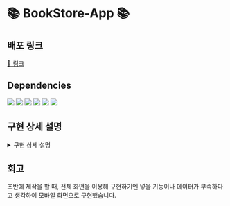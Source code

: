 # 📚 BookStore-App 📚

## 배포 링크
[🔗 링크](https://book-store-app-xi.vercel.app/)

## Dependencies
<span>
<img src="https://img.shields.io/badge/Typescript-3178C6?style=flat-square&logo=TypeScript&logoColor=white"/>
<img src="https://img.shields.io/badge/React-61DAFB?style=flat-square&logo=React&logoColor=white"/>
<img src="https://img.shields.io/badge/ReactQuery-FF4154?style=flat-square&logo=ReactQuery&logoColor=white"/>
<img src="https://img.shields.io/badge/store.js-FEC111?style=flat-square"/>
<img src="https://img.shields.io/badge/Recoil-006600?style=flat-square"/>
<img src="https://img.shields.io/badge/ReactSlick-E4637C?style=flat-square"/>
</span>

## 구현 상세 설명

<details>
<summary>구현 상세 설명</summary>
<div markdown="1">

### 메인 화면

<img width="377" alt="main" src="https://user-images.githubusercontent.com/88325253/173997113-2630cc53-56a9-4395-ac46-a40e1d0dfec1.png">

- `bookStore-App`의 메인화면 입니다.
- 상단에는 로고, 장바구니, 좋아요, 마이 페이지 버튼이 있고, 클릭 시 해당 영역으로 이동합니다.
- 장바구니 버튼은 목록이 비어 있을 경우 0을 출력하고, 목록에 데이터가 있을 경우 데이터의 수 만큼 숫자가 출력됩니다.
  - `recoil`을 이용하여 실시간으로 장바구니 버튼을 클릭할 때마다 출력하는 수가 바뀌도록 구현했습니다. 

### 검색 화면

* 입력창을 클릭하면 위와 같이 입력하는 창이 등장합니다. 모바일 화면에서 원활한 검색을 위해 위와 같이 구현했습니다.
* 입력창에 타이핑을 하면 `카카오 도서 검색 api`에서 받아온 데이터들이 아래에 출력됩니다. 

#### 검색창에서 엔터키를 눌렀을 때
<span>
<img src="https://user-images.githubusercontent.com/88325253/173997393-31cc7ffe-75f0-4afc-b449-b936433a470c.gif" width="30%" height="30%"/>
<img src="https://user-images.githubusercontent.com/88325253/173998308-bc7d199c-b7db-419f-a906-fd960be5d0b7.gif" width="30%" height="30%"/>
</span>

* 검색 결과가 1 ~ 9개 사이일 때, 로딩 없이 검색 결과가 출력됩니다.
* 검색 결과가 10개 이상일 때, 로딩이 발생하며 `무한 스크롤`을 통해 결과가 출력됩니다.

#### 검색창에서 클릭했을 때, 검색 결과가 없을 때

<span>
<img src="https://user-images.githubusercontent.com/88325253/173997382-6d87ee13-f16e-4a2a-9424-78cea8703b8b.gif" width="30%" height="30%"/>
<img src="https://user-images.githubusercontent.com/88325253/173997359-7c948f8c-f218-480f-8ead-c631bad842bd.gif" width="30%" height="30%"/>
</span>

* 검색창에 입력한 후, 엔터키를 누르지 않으면 데이터 목록이 출력됩니다.
  * 데이터 목록은 책 제목, 저자 순서로 출력됩니다.
  * 데이터 목록 위에 커서를 가져다 대면 어느 부분을 가리키고 있는지 알 수 있습니다.
  * 데이터 목록 중 하나를 클릭하면 해당 도서에 대한 상세 페이지로 이동합니다.
* 검색 결과가 없을 때, 해당 검색어에 대한 결과가 없다는 페이지가 출력됩니다.


### 도서 상세 페이지

<span>
<img width="377" alt="sale book detail page " src="https://user-images.githubusercontent.com/88325253/174001612-3138e6ed-a2de-435e-a011-b2885b50631b.png">
<img width="367" alt="soldout book detail page" src="https://user-images.githubusercontent.com/88325253/174001601-203e5c59-f80e-4895-a77e-50600f1454bf.png">
</span>

- 앞서 검색 화면에서 선택했던 도서의 상세 내용이 담긴 페이지입니다.
- 첵 표지, 제목, 작가, 츨핀사, 출판 날짜, 판매가, 작품 소개글과 좋아요, 장바구니, 구매하기 버튼으로 이루어져 있습니다.
- 판매중이거나 품절일 경우 가격이나 버튼 부분이 달라집니다.
  - 판매 중일 경우, 판매 가격이 출력되고, 구매 버튼이 활성화됩니다.
  - 품절일 경우, 정가가 출력되고 그 위에 가로줄이 그어집니다. 또한 구매 버튼이 비활성화됩니다.


![click_like_cart](https://user-images.githubusercontent.com/88325253/174002201-8ef302f4-708e-49e2-ba4e-d2b5a8160627.gif)

- 하트 모양의 좋아요 버튼을 클릭하면 `localstorage`를 이용해 `좋아요 목록`에 저장됩니다.
- 카트 모양의 장바구니 버튼을 클릭하면 `localstorage`를 이용해 `장바구니 목록`에 저장됩니다.
- 상단의 nav의 장바구니 버튼 옆에 수가 증가하게 됩니다.

![infinity](https://user-images.githubusercontent.com/88325253/174005145-e09d9834-0b8e-49b8-be3d-990864de094f.gif)

- 저자의 다른 도서를 확인할 수 있습니다.
- `더보기` 버튼을 클릭할 경우, 검색 결과 페이지로 이동하며 로딩이 발생하며 `무한 스크롤`을 통해 결과가 출력됩니다.


### 장바구니 페이지

<span>
<img src="https://user-images.githubusercontent.com/88325253/174002449-76f849cc-4d53-498c-997d-da7798545b0e.png" width="30%" height="30%"/>
<img src="https://user-images.githubusercontent.com/88325253/174002461-365f87a3-25ad-4b9a-9105-7131f73642f4.gif" width="30%" height="30%"/>
</span>

- 앞서 저장했던 장바구니 데이터가 출력되는 목록입니다.
- 상품의 수, 총 금액, 배송비, 결제 예상 금액을 보여줍니다.
  - 품절일 경우, 상품의 수, 총 금액, 결제 예상 금액에 포함되지 않습니다.
- 삭제 버튼을 클릭하면 목록에서 사라집니다.
- 품절 상품일 경우, `품절된 상품입니다.` 라는 문구가 등장합니다.
- 목록이 비었을 경우, `장바구니가 비었습니다.` 라는 화면이 출력됩니다.

### 좋아요 페이지

<span>
<img src="https://user-images.githubusercontent.com/88325253/174003931-aa575cec-8735-4dd7-bc09-ffd9fbbdbc1c.gif" width="30%" height="30%"/>
<img src="https://user-images.githubusercontent.com/88325253/174004043-53353247-bb8f-4c49-9f8e-75647d2808d2.gif" width="30%" height="30%"/>
</span>

- 앞서 저장했던 좋아요 데이터가 출력되는 목록입니다.
- 상단의 검색창을 통해 퍼지문자열을 적용하여 검색을 할 수 있습니다.
  - 단어 검색, 초성 검색
- 삭제 버튼을 클릭하면 목록에서 사라집니다.
- 품절 상품일 경우, `품절된 상품입니다.` 라는 문구가 등장합니다.
- 목록이 비었을 경우, `좋아요를 누른 항목이 없습니다.` 라는 화면이 출력됩니다.

### 마이페이지 

#### 저장 목록 전체 삭제

<span>
<img src="https://user-images.githubusercontent.com/88325253/174005600-239d8d57-5578-4e62-9079-309b78e119d5.gif" width="30%" height="30%"/>
<img src="https://user-images.githubusercontent.com/88325253/174005639-05568025-8198-435e-b774-22e07f105786.gif" width="30%" height="30%"/>
<img src="https://user-images.githubusercontent.com/88325253/174005647-3f5bf5b6-e7db-4509-951d-144688966fef.gif" width="30%" height="30%"/>
</span>

- `localStorage`에 저장되었던 장바구니, 좋아요, 검색 기록 데이터를 모두 삭제할 수 있습니다.

#### 다크 모드

<span>
<img src="https://user-images.githubusercontent.com/88325253/174006282-48eb694f-c259-4304-b07e-b1e838e8c0de.gif" width="30%" height="30%"/>
<img src="https://user-images.githubusercontent.com/88325253/174006310-3ca85e63-223a-4335-bfca-4c2e99f875e2.gif" width="30%" height="30%"/>
</span>

- 마이페이지 하단의 다크모드 토글을 클릭하면 화면 색이 변경된다.
- 모든 페이지의 화면이 다크모드에 맞게 적용된 모습을 확인할 수 있다.


</div>
</details>

## 회고
초반에 제작을 할 때, 전체 화면을 이용해 구현하기엔 넣을 기능이나 데이터가 부족하다고 생각하여 모바일 화면으로 구현했습니다.

